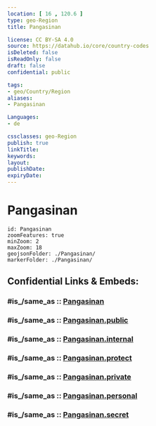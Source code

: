 ```yaml
---
location: [ 16 , 120.6 ] 
type: geo-Region
title: Pangasinan

license: CC BY-SA 4.0
source: https://datahub.io/core/country-codes
isDeleted: false
isReadOnly: false
draft: false
confidential: public

tags:
- geo/Country/Region
aliases:
- Pangasinan

Languages:
- de

cssclasses: geo-Region
publish: true
linkTitle: 
keywords: 
layout: 
publishDate: 
expiryDate: 
---
```


# Pangasinan

```leaflet
id: Pangasinan
zoomFeatures: true 
minZoom: 2 
maxZoom: 18
geojsonFolder: ./Pangasinan/
markerFolder: ./Pangasinan/
```


## Confidential Links & Embeds: 

### #is_/same_as :: [Pangasinan](/_Standards/Earth/Continent/Asia/Asia~South~East/Malay_Archipelago/Philippines/Regions~Philippines/Pangasinan.md) 

### #is_/same_as :: [Pangasinan.public](/_public/Earth/Continent/Asia/Asia~South~East/Malay_Archipelago/Philippines/Regions~Philippines/Pangasinan.public.md) 

### #is_/same_as :: [Pangasinan.internal](/_internal/Earth/Continent/Asia/Asia~South~East/Malay_Archipelago/Philippines/Regions~Philippines/Pangasinan.internal.md) 

### #is_/same_as :: [Pangasinan.protect](/_protect/Earth/Continent/Asia/Asia~South~East/Malay_Archipelago/Philippines/Regions~Philippines/Pangasinan.protect.md) 

### #is_/same_as :: [Pangasinan.private](/_private/Earth/Continent/Asia/Asia~South~East/Malay_Archipelago/Philippines/Regions~Philippines/Pangasinan.private.md) 

### #is_/same_as :: [Pangasinan.personal](/_personal/Earth/Continent/Asia/Asia~South~East/Malay_Archipelago/Philippines/Regions~Philippines/Pangasinan.personal.md) 

### #is_/same_as :: [Pangasinan.secret](/_secret/Earth/Continent/Asia/Asia~South~East/Malay_Archipelago/Philippines/Regions~Philippines/Pangasinan.secret.md)

